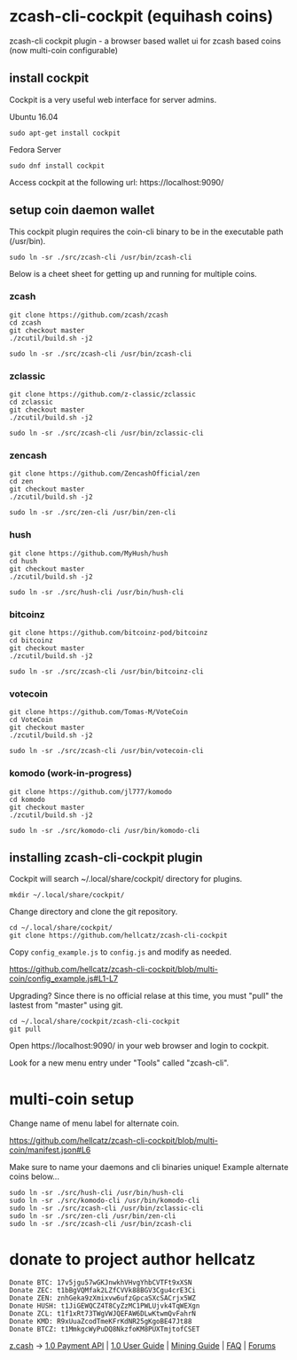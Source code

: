 # zcash-cli-cockpit (equihash coins)

zcash-cli cockpit plugin - a browser based wallet ui for zcash based coins (now multi-coin configurable)

## install cockpit

Cockpit is a very useful web interface for server admins.

Ubuntu 16.04
    
    sudo apt-get install cockpit

Fedora Server
    
    sudo dnf install cockpit

Access cockpit at the following url: https://localhost:9090/

## setup coin daemon wallet

This cockpit plugin requires the coin-cli binary to be in the executable path (/usr/bin).

    sudo ln -sr ./src/zcash-cli /usr/bin/zcash-cli
    
Below is a cheet sheet for getting up and running for multiple coins.

### zcash

    git clone https://github.com/zcash/zcash
    cd zcash
    git checkout master
    ./zcutil/build.sh -j2
    
    sudo ln -sr ./src/zcash-cli /usr/bin/zcash-cli

### zclassic

    git clone https://github.com/z-classic/zclassic
    cd zclassic
    git checkout master
    ./zcutil/build.sh -j2
    
    sudo ln -sr ./src/zcash-cli /usr/bin/zclassic-cli
    
### zencash

    git clone https://github.com/ZencashOfficial/zen
    cd zen
    git checkout master
    ./zcutil/build.sh -j2
    
    sudo ln -sr ./src/zen-cli /usr/bin/zen-cli
    
### hush

    git clone https://github.com/MyHush/hush
    cd hush
    git checkout master
    ./zcutil/build.sh -j2

    sudo ln -sr ./src/hush-cli /usr/bin/hush-cli
    
### bitcoinz

    git clone https://github.com/bitcoinz-pod/bitcoinz
    cd bitcoinz
    git checkout master
    ./zcutil/build.sh -j2

    sudo ln -sr ./src/zcash-cli /usr/bin/bitcoinz-cli

### votecoin

    git clone https://github.com/Tomas-M/VoteCoin
    cd VoteCoin
    git checkout master
    ./zcutil/build.sh -j2

    sudo ln -sr ./src/zcash-cli /usr/bin/votecoin-cli

### komodo (work-in-progress)

    git clone https://github.com/jl777/komodo
    cd komodo
    git checkout master
    ./zcutil/build.sh -j2
    
    sudo ln -sr ./src/komodo-cli /usr/bin/komodo-cli
    
## installing zcash-cli-cockpit plugin   
Cockpit will search ~/.local/share/cockpit/ directory for plugins.

    mkdir ~/.local/share/cockpit/

Change directory and clone the git repository.
    
    cd ~/.local/share/cockpit/
    git clone https://github.com/hellcatz/zcash-cli-cockpit
    
Copy `config_example.js` to `config.js` and modify as needed.

https://github.com/hellcatz/zcash-cli-cockpit/blob/multi-coin/config_example.js#L1-L7

Upgrading? Since there is no official relase at this time, you must "pull" the lastest from "master" using git.

    cd ~/.local/share/cockpit/zcash-cli-cockpit
    git pull

Open https://localhost:9090/ in your web browser and login to cockpit.

Look for a new menu entry under "Tools" called "zcash-cli".

# multi-coin setup

Change name of menu label for alternate coin.

https://github.com/hellcatz/zcash-cli-cockpit/blob/multi-coin/manifest.json#L6

Make sure to name your daemons and cli binaries unique! Example alternate coins below...

    sudo ln -sr ./src/hush-cli /usr/bin/hush-cli
    sudo ln -sr ./src/komodo-cli /usr/bin/komodo-cli
    sudo ln -sr ./src/zcash-cli /usr/bin/zclassic-cli
    sudo ln -sr ./src/zen-cli /usr/bin/zen-cli
    sudo ln -sr ./src/zcash-cli /usr/bin/zcash-cli

# donate to project author hellcatz

    Donate BTC: 17v5jgu57wGKJnwkhVHvgYhbCVTFt9xXSN
    Donate ZEC: t1bBgVQMfak2LZfCVVk88BGV3Cgu4crE3Ci
    Donate ZEN: znhGeka9zXmixvw6ufzGpcaSXcSACrjx5WZ
    Donate HUSH: t1JiGEWQCZ4T8CyZzMC1PWLUjvk4TqWEXgn
    Donate ZCL: t1f1xRt73TWgVWJQEFAW6DLwKtwmQvFahrN
    Donate KMD: R9xUuaZcodTmeKFrKdNR25gKgoBE47Jt88
    Donate BTCZ: t1MmkgcWyPuDQ8NkzfoKM8PUXTmjtofCSET

<a target="_blank" href="http://z.cash/">z.cash</a> -> 
<a target="_blank" href="https://github.com/zcash/zcash/blob/master/doc/payment-api.md">1.0 Payment API</a> |
<a target="_blank" href="https://github.com/zcash/zcash/wiki/1.0-User-Guide">1.0 User Guide</a> |
<a target="_blank" href="https://github.com/zcash/zcash/wiki/Mining-Guide">Mining Guide</a> |
<a target="_blank" href="https://z.cash/support/faq.html">FAQ</a> |
<a target="_blank" href="https://forum.z.cash/">Forums</a>
